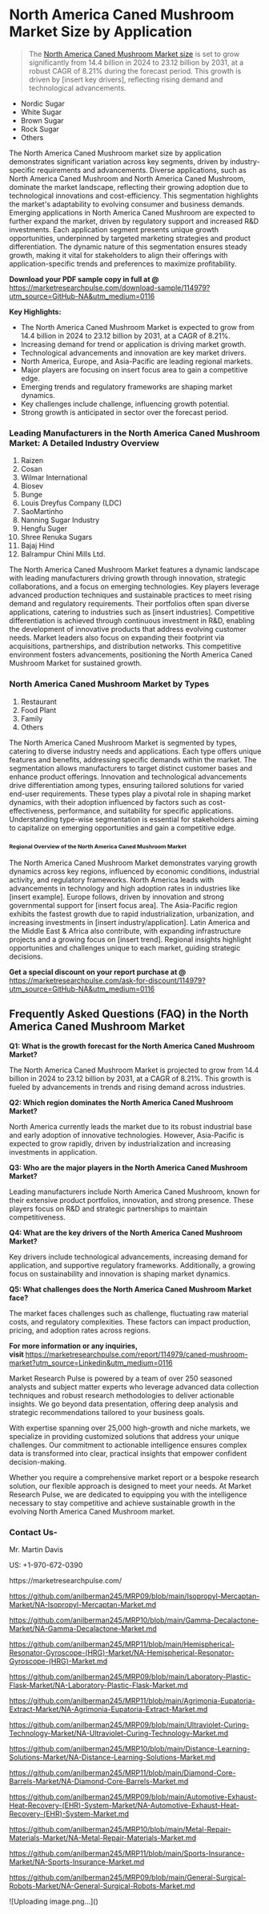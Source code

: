 <h1>North America Caned Mushroom Market&nbsp;Size by Application</h1><blockquote><p>The <a href="https://marketresearchpulse.com/download-sample/114979?utm_source=GitHub-NA&amp;utm_medium=0116">North America Caned Mushroom Market size</a> is set to grow significantly from 14.4 billion in 2024 to 23.12 billion by 2031, at a robust CAGR of 8.21% during the forecast period. This growth is driven by [insert key drivers], reflecting rising demand and technological advancements.</p></blockquote><ul><li>Nordic Sugar<li> White Sugar<li> Brown Sugar<li> Rock Sugar<li> Others</li></ul><p>The North America Caned Mushroom market size by application demonstrates significant variation across key segments, driven by industry-specific requirements and advancements. Diverse applications, such as North America Caned Mushroom and North America Caned Mushroom, dominate the market landscape, reflecting their growing adoption due to technological innovations and cost-efficiency. This segmentation highlights the market's adaptability to evolving consumer and business demands. Emerging applications in North America Caned Mushroom are expected to further expand the market, driven by regulatory support and increased R&D investments. Each application segment presents unique growth opportunities, underpinned by targeted marketing strategies and product differentiation. The dynamic nature of this segmentation ensures steady growth, making it vital for stakeholders to align their offerings with application-specific trends and preferences to maximize profitability.</p><p><strong>Download your PDF sample copy in full at @ </strong><a href="https://marketresearchpulse.com/download-sample/114979?utm_source=GitHub-NA&amp;utm_medium=0116">https://marketresearchpulse.com/download-sample/114979?utm_source=GitHub-NA&amp;utm_medium=0116</a></p><p><strong>Key Highlights: </strong></p><ul><li>The North America Caned Mushroom Market is expected to grow from 14.4 billion in 2024 to 23.12 billion by 2031, at a CAGR of 8.21%.</li><li>Increasing demand for trend or application is driving market growth.</li><li>Technological advancements and innovation are key market drivers.</li><li>North America, Europe, and Asia-Pacific are leading regional markets.</li><li>Major players are focusing on insert focus area to gain a competitive edge.</li><li>Emerging trends and regulatory frameworks are shaping market dynamics.</li><li>Key challenges include challenge, influencing growth potential.</li><li>Strong growth is anticipated in sector over the forecast period.</li></ul><h3>Leading Manufacturers in the North America Caned Mushroom Market: A Detailed Industry Overview</h3><ol><li>Raizen</li><li>Cosan</li><li>Wilmar International</li><li>Biosev</li><li>Bunge</li><li>Louis Dreyfus Company (LDC)</li><li>SaoMartinho</li><li>Nanning Sugar Industry</li><li>Hengfu Suger</li><li>Shree Renuka Sugars</li><li>Bajaj Hind</li><li>Balrampur Chini Mills Ltd.</li></ol><div class="flex max-w-full flex-col flex-grow"><div class="min-h-8 text-message flex w-full flex-col items-end gap-2 whitespace-normal break-words [.text-message+&amp;]:mt-5" dir="auto" data-message-author-role="assistant" data-message-id="fd8432e4-4910-450d-b182-61b7bfb0a01f" data-message-model-slug="gpt-4o"><div class="flex w-full flex-col gap-1 empty:hidden first:pt-[3px]"><div class="markdown prose w-full break-words dark:prose-invert light"><p>The North America Caned Mushroom Market features a dynamic landscape with leading manufacturers driving growth through innovation, strategic collaborations, and a focus on emerging technologies. Key players leverage advanced production techniques and sustainable practices to meet rising demand and regulatory requirements. Their portfolios often span diverse applications, catering to industries such as [insert industries]. Competitive differentiation is achieved through continuous investment in R&amp;D, enabling the development of innovative products that address evolving customer needs. Market leaders also focus on expanding their footprint via acquisitions, partnerships, and distribution networks. This competitive environment fosters advancements, positioning the North America Caned Mushroom Market for sustained growth.</p></div></div></div></div><h3>North America Caned Mushroom Market by Types</h3><ol><li>Restaurant<li> Food Plant<li> Family<li> Others</li></ol><div class="flex max-w-full flex-col flex-grow"><div class="min-h-8 text-message flex w-full flex-col items-end gap-2 whitespace-normal break-words [.text-message+&amp;]:mt-5" dir="auto" data-message-author-role="assistant" data-message-id="084470be-0bb7-4664-bddf-5156b4f41249" data-message-model-slug="gpt-4o-mini"><div class="flex w-full flex-col gap-1 empty:hidden first:pt-[3px]"><div class="markdown prose w-full break-words dark:prose-invert light"><p>The North America Caned Mushroom Market is segmented by types, catering to diverse industry needs and applications. Each type offers unique features and benefits, addressing specific demands within the market. The segmentation allows manufacturers to target distinct customer bases and enhance product offerings. Innovation and technological advancements drive differentiation among types, ensuring tailored solutions for varied end-user requirements. These types play a pivotal role in shaping market dynamics, with their adoption influenced by factors such as cost-effectiveness, performance, and suitability for specific applications. Understanding type-wise segmentation is essential for stakeholders aiming to capitalize on emerging opportunities and gain a competitive edge.</p></div></div></div></div><h3><span style="font-size: 11px;">Regional Overview of the North America Caned Mushroom Market</span></h3><div class="flex max-w-full flex-col flex-grow"><div class="min-h-8 text-message flex w-full flex-col items-end gap-2 whitespace-normal break-words [.text-message+&amp;]:mt-5" dir="auto" data-message-author-role="assistant" data-message-id="e9038762-ce64-4e30-91c9-9bd413514231" data-message-model-slug="gpt-4o-mini"><div class="flex w-full flex-col gap-1 empty:hidden first:pt-[3px]"><div class="markdown prose w-full break-words dark:prose-invert light"><p>The North America Caned Mushroom Market demonstrates varying growth dynamics across key regions, influenced by economic conditions, industrial activity, and regulatory frameworks. North America leads with advancements in technology and high adoption rates in industries like [insert example]. Europe follows, driven by innovation and strong governmental support for [insert focus area]. The Asia-Pacific region exhibits the fastest growth due to rapid industrialization, urbanization, and increasing investments in [insert industry/application]. Latin America and the Middle East &amp; Africa also contribute, with expanding infrastructure projects and a growing focus on [insert trend]. Regional insights highlight opportunities and challenges unique to each market, guiding strategic decisions.</p></div></div></div></div><p><strong>Get a special discount on your report purchase at @ </strong><a href="https://marketresearchpulse.com/ask-for-discount/114979?utm_source=GitHub-NA&amp;utm_medium=0116">https://marketresearchpulse.com/ask-for-discount/114979?utm_source=GitHub-NA&amp;utm_medium=0116</a></p><h2>Frequently Asked Questions (FAQ) in the North America Caned Mushroom Market</h2><p><strong>Q1: What is the growth forecast for the North America Caned Mushroom Market?</strong></p><p>The North America Caned Mushroom Market is projected to grow from 14.4 billion in 2024 to 23.12 billion by 2031, at a CAGR of 8.21%. This growth is fueled by advancements in trends and rising demand across industries.</p><p><strong>Q2: Which region dominates the North America Caned Mushroom Market?</strong></p><p>North America currently leads the market due to its robust industrial base and early adoption of innovative technologies. However, Asia-Pacific is expected to grow rapidly, driven by industrialization and increasing investments in application.</p><p><strong>Q3: Who are the major players in the North America Caned Mushroom Market?</strong></p><p>Leading manufacturers include North America Caned Mushroom, known for their extensive product portfolios, innovation, and strong presence. These players focus on R&amp;D and strategic partnerships to maintain competitiveness.</p><p><strong>Q4: What are the key drivers of the North America Caned Mushroom Market?</strong></p><p>Key drivers include technological advancements, increasing demand for application, and supportive regulatory frameworks. Additionally, a growing focus on sustainability and innovation is shaping market dynamics.</p><p><strong>Q5: What challenges does the North America Caned Mushroom Market face?</strong></p><p>The market faces challenges such as challenge, fluctuating raw material costs, and regulatory complexities. These factors can impact production, pricing, and adoption rates across regions.</p><p><strong>For more information or any inquiries, visit&nbsp;</strong><a href="https://marketresearchpulse.com/report/114979/caned-mushroom-market?utm_source=Linkedin&utm_medium=0116">https://marketresearchpulse.com/report/114979/caned-mushroom-market?utm_source=Linkedin&utm_medium=0116</a></p><p>Market Research Pulse is powered by a team of over 250 seasoned analysts and subject matter experts who leverage advanced data collection techniques and robust research methodologies to deliver actionable insights. We go beyond data presentation, offering deep analysis and strategic recommendations tailored to your business goals.</p><p>With expertise spanning over 25,000 high-growth and niche markets, we specialize in providing customized solutions that address your unique challenges. Our commitment to actionable intelligence ensures complex data is transformed into clear, practical insights that empower confident decision-making.</p><p>Whether you require a comprehensive market report or a bespoke research solution, our flexible approach is designed to meet your needs. At Market Research Pulse, we are dedicated to equipping you with the intelligence necessary to stay competitive and achieve sustainable growth in the evolving North America Caned Mushroom market.</p><h3><strong>Contact Us-</strong></h3><p>Mr. Martin Davis</p><p>US: +1-970-672-0390</p><p>https://marketresearchpulse.com/</p><p><a href="https://github.com/anilberman245/MRP09/blob/main/Isopropyl-Mercaptan-Market/NA-Isopropyl-Mercaptan-Market.md">https://github.com/anilberman245/MRP09/blob/main/Isopropyl-Mercaptan-Market/NA-Isopropyl-Mercaptan-Market.md</a></p><p><a href="https://github.com/anilberman245/MRP10/blob/main/Gamma-Decalactone-Market/NA-Gamma-Decalactone-Market.md">https://github.com/anilberman245/MRP10/blob/main/Gamma-Decalactone-Market/NA-Gamma-Decalactone-Market.md</a></p><p><a href="https://github.com/anilberman245/MRP11/blob/main/Hemispherical-Resonator-Gyroscope-(HRG)-Market/NA-Hemispherical-Resonator-Gyroscope-(HRG)-Market.md">https://github.com/anilberman245/MRP11/blob/main/Hemispherical-Resonator-Gyroscope-(HRG)-Market/NA-Hemispherical-Resonator-Gyroscope-(HRG)-Market.md</a></p><p><a href="https://github.com/anilberman245/MRP09/blob/main/Laboratory-Plastic-Flask-Market/NA-Laboratory-Plastic-Flask-Market.md">https://github.com/anilberman245/MRP09/blob/main/Laboratory-Plastic-Flask-Market/NA-Laboratory-Plastic-Flask-Market.md</a></p><p><a href="https://github.com/anilberman245/MRP11/blob/main/Agrimonia-Eupatoria-Extract-Market/NA-Agrimonia-Eupatoria-Extract-Market.md">https://github.com/anilberman245/MRP11/blob/main/Agrimonia-Eupatoria-Extract-Market/NA-Agrimonia-Eupatoria-Extract-Market.md</a></p><p><a href="https://github.com/anilberman245/MRP09/blob/main/Ultraviolet-Curing-Technology-Market/NA-Ultraviolet-Curing-Technology-Market.md">https://github.com/anilberman245/MRP09/blob/main/Ultraviolet-Curing-Technology-Market/NA-Ultraviolet-Curing-Technology-Market.md</a></p><p><a href="https://github.com/anilberman245/MRP10/blob/main/Distance-Learning-Solutions-Market/NA-Distance-Learning-Solutions-Market.md">https://github.com/anilberman245/MRP10/blob/main/Distance-Learning-Solutions-Market/NA-Distance-Learning-Solutions-Market.md</a></p><p><a href="https://github.com/anilberman245/MRP11/blob/main/Diamond-Core-Barrels-Market/NA-Diamond-Core-Barrels-Market.md">https://github.com/anilberman245/MRP11/blob/main/Diamond-Core-Barrels-Market/NA-Diamond-Core-Barrels-Market.md</a></p><p><a href="https://github.com/anilberman245/MRP09/blob/main/Automotive-Exhaust-Heat-Recovery-(EHR)-System-Market/NA-Automotive-Exhaust-Heat-Recovery-(EHR)-System-Market.md">https://github.com/anilberman245/MRP09/blob/main/Automotive-Exhaust-Heat-Recovery-(EHR)-System-Market/NA-Automotive-Exhaust-Heat-Recovery-(EHR)-System-Market.md</a></p><p><a href="https://github.com/anilberman245/MRP10/blob/main/Metal-Repair-Materials-Market/NA-Metal-Repair-Materials-Market.md">https://github.com/anilberman245/MRP10/blob/main/Metal-Repair-Materials-Market/NA-Metal-Repair-Materials-Market.md</a></p><p><a href="https://github.com/anilberman245/MRP11/blob/main/Sports-Insurance-Market/NA-Sports-Insurance-Market.md">https://github.com/anilberman245/MRP11/blob/main/Sports-Insurance-Market/NA-Sports-Insurance-Market.md</a></p><p><a href="https://github.com/anilberman245/MRP09/blob/main/General-Surgical-Robots-Market/NA-General-Surgical-Robots-Market.md">https://github.com/anilberman245/MRP09/blob/main/General-Surgical-Robots-Market/NA-General-Surgical-Robots-Market.md</a></p>
![Uploading image.png…]()
